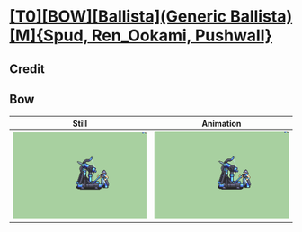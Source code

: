 # [\[T0\]\[BOW\]\[Ballista\]\(Generic Ballista\)\[M\]{Spud, Ren_Ookami, Pushwall}](../)

## Credit


	
## Bow

| Still | Animation |
| :---: | :-------: |
| ![Bow still](./Bow_000.png) | ![Bow animation](./Bow.gif) |
